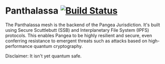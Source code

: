 
# Panthalassa [![Build Status](https://travis-ci.org/Bit-Nation/BITNATION-Panthalassa.svg?branch=master)](https://travis-ci.org/Bit-Nation/BITNATION-Panthalassa)


The Panthalassa mesh is the backend of the Pangea Jurisdiction. It's built using Secure Scuttlebutt (SSB) and Interplanetary File System (IPFS) protocols. This enables Pangea to be highly resilient and secure, even conferring resistance to emergent threats such as attacks based on high-performance quantum cryptography.


Disclaimer: It isn't yet quantum safe.

